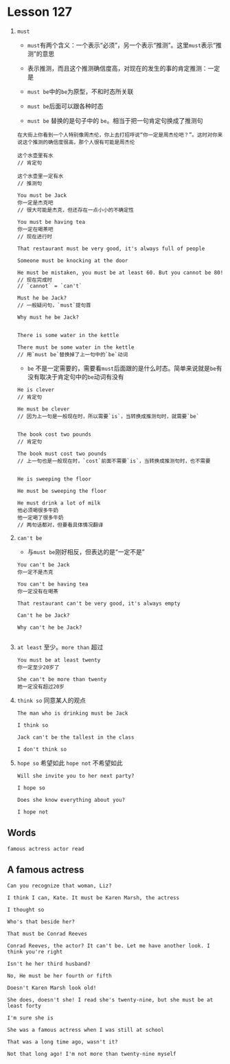 # Lesson 127

1. `must`

   - `must`有两个含义：一个表示“必须”，另一个表示“推测”。这里`must`表示“推测”的意思

   - 表示推测，而且这个推测确信度高，对现在的发生的事的肯定推测：一定是

   - `must be`中的`be`为原型，不和时态所关联

   - `must be`后面可以跟各种时态

   - `must be` 替换的是句子中的 `be`。相当于把一句肯定句换成了推测句

   ```
   在大街上你看到一个人特别像周杰伦，你上去打招呼说“你一定是周杰伦吧？”。这时对你来说这个推测的确信度很高，那个人很有可能是周杰伦

   这个水壶里有水
   // 肯定句

   这个水壶里一定有水
   // 推测句
   ```

   ```
   You must be Jack
   你一定是杰克吧
   // 很大可能是杰克，但还存在一点小小的不确定性

   You must be having tea
   你一定在喝茶吧
   // 现在进行时

   That restaurant must be very good, it's always full of people

   Someone must be knocking at the door

   He must be mistaken, you must be at least 60. But you cannot be 80!
   // 现在完成时
   // `cannot` = `can't`

   Must he be Jack?
   // 一般疑问句，`must`提句首

   Why must he be Jack?


   There is some water in the kettle

   There must be some water in the kettle
   // 用`must be`替换掉了上一句中的`be`动词
   ```

   - `be` 不是一定需要的，需要看`must`后面跟的是什么时态。简单来说就是`be`有没有取决于肯定句中的`be`动词有没有

   ```
   He is clever
   // 肯定句

   He must be clever
   // 因为上一句是一般现在时，所以需要`is`，当转换成推测句时，就需要`be`


   The book cost two pounds
   // 肯定句

   The book must cost two pounds
   // 上一句也是一般现在时，`cost`前面不需要`is`，当转换成推测句时，也不需要


   He is sweeping the floor

   He must be sweeping the floor
   ```

   ```
   He must drink a lot of milk
   他必须喝很多牛奶
   他一定喝了很多牛奶
   // 两句话都对，但要看具体情况翻译
   ```

2. `can't be`

   - 与`must be`刚好相反，但表达的是“一定不是”

   ```
   You can't be Jack
   你一定不是杰克

   You can't be having tea
   你一定没有在喝茶

   That restaurant can't be very good, it's always empty

   Can't he be Jack?

   Why can't he be Jack?
   ```

   ```

   ```

3. `at least` 至少。`more than` 超过

   ```
   You must be at least twenty
   你一定至少20岁了

   She can't be more than twenty
   她一定没有超过20岁
   ```

4. `think so` 同意某人的观点

   ```
   The man who is drinking must be Jack

   I think so

   Jack can't be the tallest in the class

   I don't think so
   ```

5. `hope so` 希望如此 `hope not` 不希望如此

   ```
   Will she invite you to her next party?

   I hope so

   Does she know everything about you?

   I hope not
   ```

## Words

```
famous actress actor read
```

## A famous actress

```
Can you recognize that woman, Liz?

I think I can, Kate. It must be Karen Marsh, the actress

I thought so

Who's that beside her?

That must be Conrad Reeves

Conrad Reeves, the actor? It can't be. Let me have another look. I think you're right

Isn't he her third husband?

No, He must be her fourth or fifth

Doesn't Karen Marsh look old!

She does, doesn't she! I read she's twenty-nine, but she must be at least forty

I'm sure she is

She was a famous actress when I was still at school

That was a long time ago, wasn't it?

Not that long ago! I'm not more than twenty-nine myself
```
